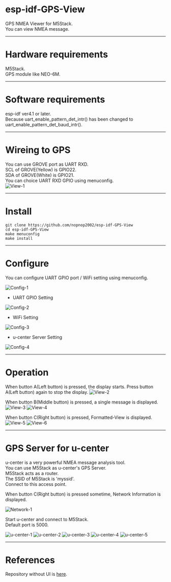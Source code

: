 # esp-idf-GPS-View
GPS NMEA Viewer for M5Stack.   
You can view NMEA message.

---

# Hardware requirements
M5Stack.  
GPS module like NEO-6M.

---

# Software requirements
esp-idf ver4.1 or later.   
Because uart_enable_pattern_det_intr() has been changed to uart_enable_pattern_det_baud_intr().

---

# Wireing to GPS
You can use GROVE port as UART RXD.   
SCL of GROVE(Yellow) is GPIO22.   
SDA of GROVE(White) is GPIO21.   
You can choice UART RXD GPIO using menuconfig.   
![View-1](https://user-images.githubusercontent.com/6020549/62000281-f84d0880-b10d-11e9-8c1c-895da5ad20bd.JPG)

---

# Install
```
git clone https://github.com/nopnop2002/esp-idf-GPS-View
cd esp-idf-GPS-View
make menuconfig
make install
```

---

# Configure
You can configure UART GPIO port / WiFi setting using menuconfig.

![Config-1](https://user-images.githubusercontent.com/6020549/62000333-54645c80-b10f-11e9-812a-89df8290bbd9.jpg)

- UART GPIO Setting

![Config-2](https://user-images.githubusercontent.com/6020549/62000334-54645c80-b10f-11e9-877f-e715b2b03b09.jpg)

- WiFi Setting

![Config-3](https://user-images.githubusercontent.com/6020549/62000335-54645c80-b10f-11e9-9c0f-fc35b390fdce.jpg)

- u-center Server Setting

![Config-4](https://user-images.githubusercontent.com/6020549/62000332-54645c80-b10f-11e9-97e5-042499093d7c.jpg)

---

# Operation
When button A(Left button) is pressed, the display starts.
Press button A(Left button) again to stop the display.
![View-2](https://user-images.githubusercontent.com/6020549/62000282-f84d0880-b10d-11e9-95fb-19ef2ebcbae9.JPG)

When button B(Middle button) is pressed, a single message is displayed.
![View-3](https://user-images.githubusercontent.com/6020549/62000277-f7b47200-b10d-11e9-9263-84c08dd6985b.JPG)
![View-4](https://user-images.githubusercontent.com/6020549/62000278-f7b47200-b10d-11e9-8409-6d61981b655a.JPG)


When button C(Right button) is pressed, Formatted-View is displayed.
![View-5](https://user-images.githubusercontent.com/6020549/62000279-f84d0880-b10d-11e9-8c2d-de1d76d25c33.JPG)
![View-6](https://user-images.githubusercontent.com/6020549/62000280-f84d0880-b10d-11e9-9c73-c38ffd0927dd.JPG)

---

# GPS Server for u-center
u-center is a very powerful NMEA message analysis tool.   
You can use M5Stack as u-center's GPS Server.   
M5Stack acts as a router.   
The SSID of M5Stack is 'myssid'.   
Connect to this access point.   

When button C(Right button) is pressed sometime, Network Information is displayed.

![Network-1](https://user-images.githubusercontent.com/6020549/62000293-4a8e2980-b10e-11e9-8248-9b651b23ba53.JPG)

Start u-center and connect to M5Stack.   
Default port is 5000.   

![u-center-1](https://user-images.githubusercontent.com/6020549/62000222-57aa1900-b10c-11e9-9d7d-aa4d32cdafbe.jpg)
![u-center-2](https://user-images.githubusercontent.com/6020549/62000218-57118280-b10c-11e9-867b-afa20d1caee3.jpg)
![u-center-3](https://user-images.githubusercontent.com/6020549/62000219-57118280-b10c-11e9-84ae-f07103141d4f.JPG)
![u-center-4](https://user-images.githubusercontent.com/6020549/62000220-57118280-b10c-11e9-825f-cf77f2fdcb5b.JPG)
![u-center-5](https://user-images.githubusercontent.com/6020549/62000221-57aa1900-b10c-11e9-833d-1a5a05aa68ae.jpg)

---

# References
Repository without UI is [here](https://github.com/nopnop2002/esp-idf-GPS-Repeater).   
